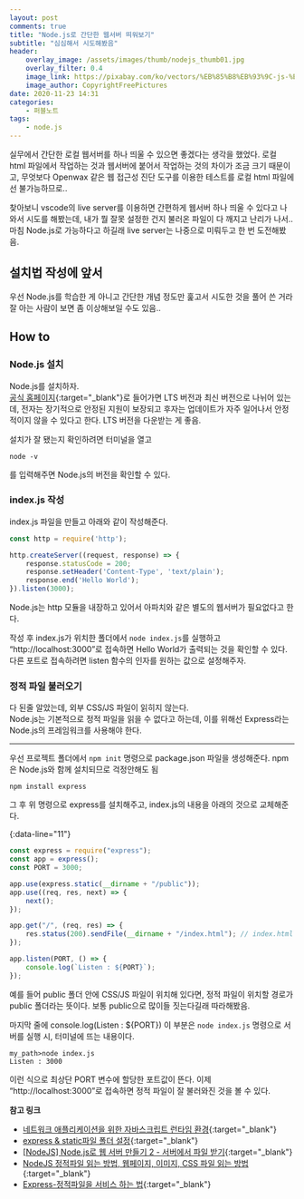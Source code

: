 ```yaml
---
layout: post
comments: true
title: "Node.js로 간단한 웹서버 띄워보기"
subtitle: "심심해서 시도해봤음"
header:
    overlay_image: /assets/images/thumb/nodejs_thumb01.jpg
    overlay_filter: 0.4
    image_link: https://pixabay.com/ko/vectors/%EB%85%B8%EB%93%9C-js-%EB%A1%9C%EA%B3%A0-nodejs-736399/
    image_author: CopyrightFreePictures
date: 2020-11-23 14:31
categories:
    - 퍼블노트
tags:
    - node.js
---
```


실무에서 간단한 로컬 웹서버를 하나 띄울 수 있으면 좋겠다는 생각을 했었다. 로컬 html 파일에서 작업하는 것과 웹서버에 붙어서 작업하는 것의 차이가 조금 크기 때문이고, 무엇보다 Openwax 같은 웹 접근성 진단 도구를 이용한 테스트를 로컬 html 파일에선 불가능하므로..  

찾아보니 vscode의 live server를 이용하면 간편하게 웹서버 하나 띄울 수 있다고 나와서 시도를 해봤는데, 내가 뭘 잘못 설정한 건지 불러온 파일이 다 깨지고 난리가 나서.. 마침 Node.js로 가능하다고 하길래 live server는 나중으로 미뤄두고 한 번 도전해봤음.

## 설치법 작성에 앞서

우선 Node.js를 학습한 게 아니고 간단한 개념 정도만 훑고서 시도한 것을 풀어 쓴 거라 잘 아는 사람이 보면 좀 이상해보일 수도 있음..

## How to

### Node.js 설치

Node.js를 설치하자.  
[공식 홈페이지](https://nodejs.org/ko/){:target="_blank"}로 들어가면 LTS 버전과 최신 버전으로 나뉘어 있는데, 전자는 장기적으로 안정된 지원이 보장되고 후자는 업데이트가 자주 일어나서 안정적이지 않을 수 있다고 한다. LTS 버전을 다운받는 게 좋음.

설치가 잘 됐는지 확인하려면 터미널을 열고

```
node -v
```

를 입력해주면 Node.js의 버전을 확인할 수 있다.

### index.js 작성

index.js 파일을 만들고 아래와 같이 작성해준다.

```javascript
const http = require('http');

http.createServer((request, response) => {
    response.statusCode = 200;
    response.setHeader('Content-Type', 'text/plain');
    response.end('Hello World');
}).listen(3000);
```

Node.js는 http 모듈을 내장하고 있어서 아파치와 같은 별도의 웹서버가 필요없다고 한다.

작성 후 index.js가 위치한 폴더에서 ```node index.js```를 실행하고 &ldquo;http://localhost:3000&rdquo;로 접속하면 Hello World가 출력되는 것을 확인할 수 있다. 다른 포트로 접속하려면 listen 함수의 인자를 원하는 값으로 설정해주자.

### 정적 파일 불러오기

다 된줄 알았는데, 외부 CSS/JS 파일이 읽히지 않는다.  
Node.js는 기본적으로 정적 파일을 읽을 수 없다고 하는데, 이를 위해선 Express라는 Node.js의 프레임워크를 사용해야 한다.

---

우선 프로젝트 폴더에서 ```npm init``` 명령으로 package.json 파일을 생성해준다. npm은 Node.js와 함께 설치되므로 걱정안해도 됨

```
npm install express
```

그 후 위 명령으로 express를 설치해주고, index.js의 내용을 아래의 것으로 교체해준다.

{:data-line="11"}
```javascript
const express = require("express");
const app = express();
const PORT = 3000;

app.use(express.static(__dirname + "/public"));
app.use((req, res, next) => {
    next();
});

app.get("/", (req, res) => {
    res.status(200).sendFile(__dirname + "/index.html"); // index.html 파일을 실행하겠다는 뜻
});

app.listen(PORT, () => {
    console.log(`Listen : ${PORT}`);
});
```

예를 들어 public 폴더 안에 CSS/JS 파일이 위치해 있다면, 정적 파일이 위치할 경로가 public 폴더라는 뜻이다. 보통 public으로 많이들 짓는다길래 따라해봤음.

마지막 줄에 console.log(Listen : ${PORT}) 이 부분은 ```node index.js``` 명령으로 서버를 실행 시, 터미널에 뜨는 내용이다.  

```
my_path>node index.js
Listen : 3000
```

이런 식으로 최상단 PORT 변수에 할당한 포트값이 뜬다. 이제 &ldquo;http://localhost:3000&rdquo;로 접속하면 정적 파일이 잘 불러와진 것을 볼 수 있다.

**참고 링크**

* [네트워크 애플리케이션을 위한 자바스크립트 런타임 환경](https://poiemaweb.com/nodejs-basics){:target="_blank"}
* [express & static파일 폴더 설정](https://velog.io/@hwang-eunji/nodejs-6-express-static%ED%8C%8C%EC%9D%BC-%ED%8F%B4%EB%8D%94-%EC%84%A4%EC%A0%95){:target="_blank"}
* [[NodeJS] Node.js로 웹 서버 만들기 2 - 서버에서 파일 받기](https://ebbnflow.tistory.com/209?category=745851){:target="_blank"}
* [NodeJS 정적파일 읽는 방법, 웹페이지, 이미지, CSS 파일 읽는 방법](https://mainia.tistory.com/5707){:target="_blank"}
* [Express-정적파일을 서비스 하는 법](https://wayhome25.github.io/nodejs/2017/02/18/nodejs-08-express-static/){:target="_blank"}